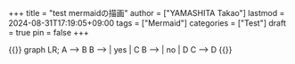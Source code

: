 +++
title = "test mermaidの描画"
author = ["YAMASHITA Takao"]
lastmod = 2024-08-31T17:19:05+09:00
tags = ["Mermaid"]
categories = ["Test"]
draft = true
pin = false
+++

{{<mermaid>}}
graph LR;
  A --> B
  B --> | yes | C
  B --> | no  | D
  C --> D
{{</mermaid>}}
